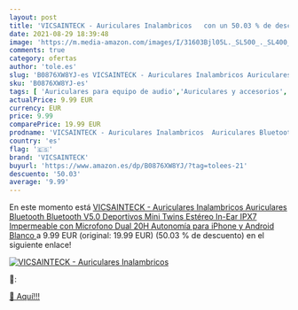 ```yaml
---
layout: post
title: 'VICSAINTECK - Auriculares Inalambricos   con un 50.03 % de descuento'
date: 2021-08-29 18:39:48
image: 'https://m.media-amazon.com/images/I/31603Bjl05L._SL500_._SL400_.jpg'
comments: true
category: ofertas
author: 'tole.es'
slug: 'B0876XW8YJ-es VICSAINTECK - Auriculares Inalambricos Auriculares...'
sku: 'B0876XW8YJ-es'
tags: [ 'Auriculares para equipo de audio','Auriculares y accesorios','Electrónica','iphone','vicsainteck', ]
actualPrice: 9.99 EUR
currency: EUR
price: 9.99
comparePrice: 19.99 EUR
prodname: 'VICSAINTECK - Auriculares Inalambricos  Auriculares Bluetooth Bluetooth V5.0 Deportivos Mini Twins Estéreo In-Ear  IPX7 Impermeable con Microfono Dual  20H Autonomía para iPhone y Android  Blanco '
country: 'es'
flag: '🇪🇸'
brand: 'VICSAINTECK'
buyurl: 'https://www.amazon.es/dp/B0876XW8YJ/?tag=tolees-21'
descuento: '50.03'
average: '9.99'
---
```


En este momento está [VICSAINTECK - Auriculares Inalambricos  Auriculares Bluetooth Bluetooth V5.0 Deportivos Mini Twins Estéreo In-Ear  IPX7 Impermeable con Microfono Dual  20H Autonomía para iPhone y Android  Blanco ](https://www.amazon.es/dp/B0876XW8YJ/?tag=tolees-21) a 9.99 EUR (original: 19.99 EUR) (50.03 %  de descuento) en el siguiente enlace!

[![VICSAINTECK - Auriculares Inalambricos  ](https://m.media-amazon.com/images/I/31603Bjl05L._SL500_._SL400_.jpg)](https://www.amazon.es/dp/B0876XW8YJ/?tag=tolees-21)

🔎:


[🛒 Aquí!!!](https://www.amazon.es/dp/B0876XW8YJ/?tag=tolees-21)
